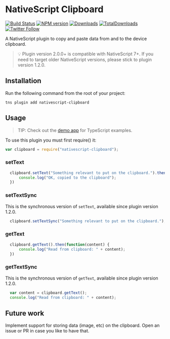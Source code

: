 # NativeScript Clipboard

[![Build Status][build-status]][build-url]
[![NPM version][npm-image]][npm-url]
[![Downloads][downloads-image]][npm-url]
[![TotalDownloads][total-downloads-image]][npm-url]
[![Twitter Follow][twitter-image]][twitter-url]

[build-status]:https://travis-ci.org/EddyVerbruggen/nativescript-clipboard.svg?branch=master
[build-url]:https://travis-ci.org/EddyVerbruggen/nativescript-clipboard
[npm-image]:http://img.shields.io/npm/v/nativescript-clipboard.svg
[npm-url]:https://npmjs.org/package/nativescript-clipboard
[downloads-image]:http://img.shields.io/npm/dm/nativescript-clipboard.svg
[total-downloads-image]:http://img.shields.io/npm/dt/nativescript-clipboard.svg?label=total%20downloads
[twitter-image]:https://img.shields.io/twitter/follow/eddyverbruggen.svg?style=social&label=Follow%20me
[twitter-url]:https://twitter.com/eddyverbruggen

A NativeScript plugin to copy and paste data from and to the device clipboard.

> 💡 Plugin version 2.0.0+ is compatible with NativeScript 7+. If you need to target older NativeScript versions, please stick to plugin version 1.2.0.

## Installation
Run the following command from the root of your project:

```
tns plugin add nativescript-clipboard
```

## Usage

> TIP: Check out the [demo app](/demo) for TypeScript examples.

To use this plugin you must first require() it:

```js
var clipboard = require("nativescript-clipboard");
```

### setText

```js
  clipboard.setText("Something relevant to put on the clipboard.").then(function() {
      console.log("OK, copied to the clipboard");
  })
```

### setTextSync
This is the synchronous version of `setText`, available since plugin version 1.2.0.

```js
  clipboard.setTextSync("Something relevant to put on the clipboard.");
```

### getText

```js
  clipboard.getText().then(function(content) {
      console.log("Read from clipboard: " + content);
  })
```

### getTextSync
This is the synchronous version of `getText`, available since plugin version 1.2.0.

```js
  var content = clipboard.getText();
  console.log("Read from clipboard: " + content);
```

## Future work
Implement support for storing data (image, etc) on the clipboard. Open an issue or PR in case you like to have that.
